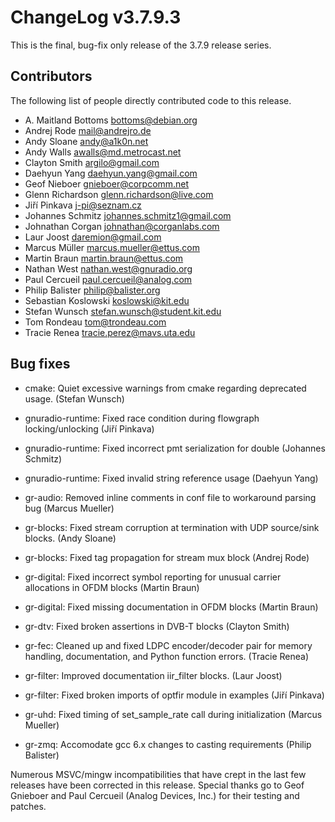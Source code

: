 ChangeLog v3.7.9.3
==================

This is the final, bug-fix only release of the 3.7.9 release series.


Contributors
------------

The following list of people directly contributed code to this
release.

 * A. Maitland Bottoms <bottoms@debian.org>
 * Andrej Rode <mail@andrejro.de>
 * Andy Sloane <andy@a1k0n.net>
 * Andy Walls <awalls@md.metrocast.net>
 * Clayton Smith <argilo@gmail.com>
 * Daehyun Yang <daehyun.yang@gmail.com>
 * Geof Nieboer <gnieboer@corpcomm.net>
 * Glenn Richardson <glenn.richardson@live.com>
 * Jiří Pinkava <j-pi@seznam.cz>
 * Johannes Schmitz <johannes.schmitz1@gmail.com>
 * Johnathan Corgan <johnathan@corganlabs.com>
 * Laur Joost <daremion@gmail.com>
 * Marcus Müller <marcus.mueller@ettus.com>
 * Martin Braun <martin.braun@ettus.com>
 * Nathan West <nathan.west@gnuradio.org>
 * Paul Cercueil <paul.cercueil@analog.com>
 * Philip Balister <philip@balister.org>
 * Sebastian Koslowski <koslowski@kit.edu>
 * Stefan Wunsch <stefan.wunsch@student.kit.edu>
 * Tom Rondeau <tom@trondeau.com>
 * Tracie Renea <tracie.perez@mavs.uta.edu>


Bug fixes
---------------

* cmake: Quiet excessive warnings from cmake regarding deprecated
  usage. (Stefan Wunsch)

* gnuradio-runtime: Fixed race condition during flowgraph
  locking/unlocking (Jiří Pinkava)

* gnuradio-runtime: Fixed incorrect pmt serialization for double
  (Johannes Schmitz)

* gnuradio-runtime: Fixed invalid string reference usage (Daehyun
  Yang)

* gr-audio: Removed inline comments in conf file to workaround parsing
  bug (Marcus Mueller)

* gr-blocks: Fixed stream corruption at termination with UDP
  source/sink blocks. (Andy Sloane)

* gr-blocks: Fixed tag propagation for stream mux block (Andrej Rode)

* gr-digital: Fixed incorrect symbol reporting for unusual carrier
  allocations in OFDM blocks (Martin Braun)

* gr-digital: Fixed missing documentation in OFDM blocks (Martin
  Braun)

* gr-dtv: Fixed broken assertions in DVB-T blocks (Clayton Smith)

* gr-fec: Cleaned up and fixed LDPC encoder/decoder pair for memory
  handling, documentation, and Python function errors. (Tracie Renea)

* gr-filter: Improved documentation iir_filter blocks. (Laur Joost)

* gr-filter: Fixed broken imports of optfir module in examples (Jiří
  Pinkava)

* gr-uhd: Fixed timing of set_sample_rate call during initialization
  (Marcus Mueller)

* gr-zmq: Accomodate gcc 6.x changes to casting requirements (Philip
  Balister)

Numerous MSVC/mingw incompatibilities that have crept in the last few
releases have been corrected in this release. Special thanks go to
Geof Gnieboer and Paul Cercueil (Analog Devices, Inc.) for their
testing and patches.

